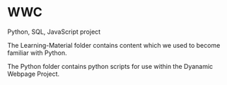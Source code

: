 WWC
===

Python, SQL, JavaScript project

The Learning-Material folder contains content which we used to become familiar with Python.

The Python folder contains python scripts for use within the Dyanamic Webpage Project.
